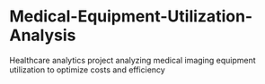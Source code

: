 # Medical-Equipment-Utilization-Analysis
Healthcare analytics project analyzing medical imaging equipment utilization to optimize costs and efficiency
